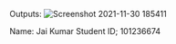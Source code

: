 Outputs:
![Screenshot 2021-11-30 185411](https://user-images.githubusercontent.com/68928897/144146878-45f6bf77-890b-4794-8d44-5f2861702fb2.png)

Name: Jai Kumar
Student ID; 101236674
